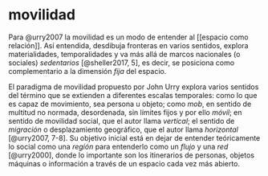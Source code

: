 # movilidad
Para @urry2007 la movilidad es un modo de entender al [[espacio como relación]]. Así entendida, desdibuja fronteras en varios sentidos, explora materialidades, temporalidades y va más allá de marcos nacionales (o sociales) *sedentarios* [@sheller2017, 5], es decir, se posiciona como complementario a la dimensión *fija* del espacio.

El paradigma de movilidad propuesto por John Urry explora varios sentidos del término que se extienden a diferentes escalas temporales: como lo que es capaz de movimiento, sea persona u objeto; como *mob*, en sentido de multitud no normada, desordenada, sin límites fijos y por ello *móvil*; en sentido de movilidad social, que el autor llama *vertical*; el sentido de *migración* o desplazamiento geográfico, que el autor llama *horizontal* [@urry2007, 7-8]. Su objetivo inicial está en dejar de entender teóricamente lo social como una *región* para entenderlo como un *flujo* y una *red* [@urry2000], donde lo importante son los itinerarios de personas, objetos máquinas o información a través de un espacio cada vez más abierto.
